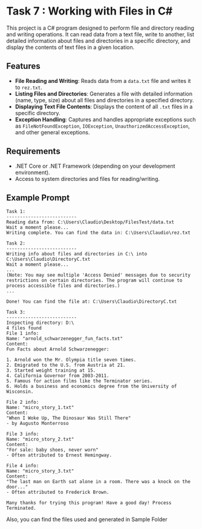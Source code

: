 ﻿# Task 7 : Working with Files in C#
This project is a C# program designed to perform file and directory reading 
and writing operations. It can read data from a text file, write to another, 
list detailed information about files and directories in a specific directory, 
and display the contents of text files in a given location.

## Features
- **File Reading and Writing**: Reads data from a `data.txt` file and writes it to `rez.txt`.
- **Listing Files and Directories**: Generates a file with detailed information (name, type, size) about all files and directories in a specified directory.
- **Displaying Text File Contents**: Displays the content of all `.txt` files in a specific directory.
- **Exception Handling**: Captures and handles appropriate exceptions such as `FileNotFoundException`, `IOException`, `UnauthorizedAccessException`, and other general exceptions.

## Requirements
- .NET Core or .NET Framework (depending on your development environment).
- Access to system directories and files for reading/writing.

## Example Prompt
```
Task 1:
--------------------------
Reading data from: C:\Users\Claudio\Desktop/FilesTest/data.txt
Wait a moment please...
Writing complete. You can find the data in: C:\Users\Claudio\rez.txt

Task 2:
--------------------------
Writing info about files and directories in C:\ into C:\Users\Claudio\DirectoryC.txt
Wait a moment please...
...
(Note: You may see multiple 'Access Denied' messages due to security restrictions on certain directories. The program will continue to process accessible files and directories.)
...

Done! You can find the file at: C:\Users\Claudio\DirectoryC.txt

Task 3:
--------------------------
Inspecting directory: D:\
4 files found
File 1 info:
Name: "arnold_schwarzenegger_fun_facts.txt"
Content:
Fun Facts about Arnold Schwarzenegger:

1. Arnold won the Mr. Olympia title seven times.
2. Emigrated to the U.S. from Austria at 21.
3. Started weight training at 15.
4. California Governor from 2003-2011.
5. Famous for action films like the Terminator series.
6. Holds a business and economics degree from the University of Wisconsin.

File 2 info:
Name: "micro_story_1.txt"
Content:
"When I Woke Up, The Dinosaur Was Still There"
- by Augusto Monterroso

File 3 info:
Name: "micro_story_2.txt"
Content:
"For sale: baby shoes, never worn"
- Often attributed to Ernest Hemingway.

File 4 info:
Name: "micro_story_3.txt"
Content:
"The last man on Earth sat alone in a room. There was a knock on the door..."
- Often attributed to Frederick Brown.

Many thanks for trying this program! Have a good day! Process Terminated.
```

Also, you can find the files used and generated in Sample Folder